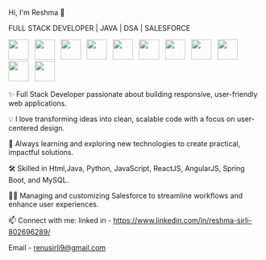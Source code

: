 Hi, I'm Reshma 👋

FULL STACK DEVELOPER | JAVA | DSA | SALESFORCE

<p align="left">
<img src="https://cdn.jsdelivr.net/gh/devicons/devicon/icons/java/java-original.svg" width="40" /> &nbsp;
<img src="https://cdn.jsdelivr.net/gh/devicons/devicon/icons/javascript/javascript-original.svg" width="40" /> &nbsp;
<img src="https://cdn.jsdelivr.net/gh/devicons/devicon/icons/react/react-original.svg" width="40" /> &nbsp;
<img src="https://cdn.jsdelivr.net/gh/devicons/devicon/icons/nodejs/nodejs-original.svg" width="40" /> &nbsp;
<img src="https://cdn.jsdelivr.net/gh/devicons/devicon/icons/mongodb/mongodb-original.svg" width="40" /> &nbsp;
<img src="https://cdn.jsdelivr.net/gh/devicons/devicon/icons/html5/html5-original.svg" width="40" /> &nbsp;
<img src="https://cdn.jsdelivr.net/gh/devicons/devicon/icons/css3/css3-original.svg" width="40" /> &nbsp;
<img src="https://cdn.jsdelivr.net/gh/devicons/devicon/icons/bootstrap/bootstrap-original.svg" width="40" /> &nbsp;
<img src="https://cdn.jsdelivr.net/gh/devicons/devicon/icons/git/git-original.svg" width="40" /> &nbsp;
<img src="https://cdn.jsdelivr.net/gh/devicons/devicon/icons/mysql/mysql-original.svg" width="40" /> &nbsp;
<img src="https://cdn.jsdelivr.net/gh/devicons/devicon/icons/github/github-original.svg" width="40" /> &nbsp;
</p>


✨ Full Stack Developer passionate about building responsive, user-friendly web applications.

💡 I love transforming ideas into clean, scalable code with a focus on user-centered design.

🌱 Always learning and exploring new technologies to create practical, impactful solutions.

🛠️ Skilled in Html,Java, Python, JavaScript, ReactJS, AngularJS, Spring Boot, and MySQL.

👩‍💻 Managing and customizing Salesforce to streamline workflows and enhance user experiences.



📫 Connect with me: 
linked in - https://www.linkedin.com/in/reshma-sirli-802696289/

Email - renusirli9@gmail.com
